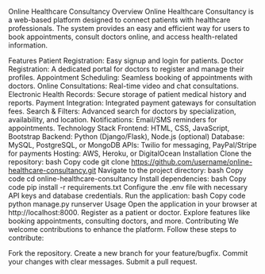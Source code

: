 Online Healthcare Consultancy
Overview
Online Healthcare Consultancy is a web-based platform designed to connect patients with healthcare professionals. The system provides an easy and efficient way for users to book appointments, consult doctors online, and access health-related information.

Features
Patient Registration: Easy signup and login for patients.
Doctor Registration: A dedicated portal for doctors to register and manage their profiles.
Appointment Scheduling: Seamless booking of appointments with doctors.
Online Consultations: Real-time video and chat consultations.
Electronic Health Records: Secure storage of patient medical history and reports.
Payment Integration: Integrated payment gateways for consultation fees.
Search & Filters: Advanced search for doctors by specialization, availability, and location.
Notifications: Email/SMS reminders for appointments.
Technology Stack
Frontend: HTML, CSS, JavaScript, Bootstrap
Backend: Python (Django/Flask), Node.js (optional)
Database: MySQL, PostgreSQL, or MongoDB
APIs: Twilio for messaging, PayPal/Stripe for payments
Hosting: AWS, Heroku, or DigitalOcean
Installation
Clone the repository:
bash
Copy code
git clone https://github.com/username/online-healthcare-consultancy.git
Navigate to the project directory:
bash
Copy code
cd online-healthcare-consultancy
Install dependencies:
bash
Copy code
pip install -r requirements.txt
Configure the .env file with necessary API keys and database credentials.
Run the application:
bash
Copy code
python manage.py runserver
Usage
Open the application in your browser at http://localhost:8000.
Register as a patient or doctor.
Explore features like booking appointments, consulting doctors, and more.
Contributing
We welcome contributions to enhance the platform. Follow these steps to contribute:

Fork the repository.
Create a new branch for your feature/bugfix.
Commit your changes with clear messages.
Submit a pull request.

